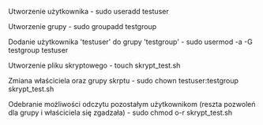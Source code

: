 Utworzenie użytkownika - sudo useradd testuser

Utworzenie grupy - sudo groupadd testgroup

Dodanie użytkownika 'testuser' do grupy 'testgroup' - sudo usermod -a -G testgroup testuser

Utworzenie pliku skryptowego - touch skrypt_test.sh

Zmiana właściciela oraz grupy skrptu - sudo chown testuser:testgroup skrypt_test.sh

Odebranie możliwości odczytu pozostałym użytkownikom (reszta pozwoleń dla grupy i właściciela się zgadzała) - sudo chmod o-r skrypt_test.sh

